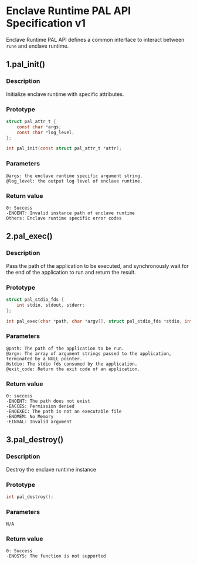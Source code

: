 # Enclave Runtime PAL API Specification v1
Enclave Runtime PAL API defines a common interface to interact between `rune` and enclave runtime.

## 1.pal_init()

### Description
Initialize enclave runtime with specific attributes.

### Prototype 
```c
struct pal_attr_t {
	const char *args;
	const char *log_level;
};

int pal_init(const struct pal_attr_t *attr);
```

### Parameters
```
@args: the enclave runtime specific argument string.
@log_level: the output log level of enclave runtime.
```

### Return value
```
0: Success
-ENOENT: Invalid instance path of enclave runtime
Others: Enclave runtime specific error codes
```

## 2.pal_exec()

### Description 
Pass the path of the application to be executed, and synchronously wait for the end of the application to run and return the result.

### Prototype
```c
struct pal_stdio_fds {
	int stdin, stdout, stderr;
};

int pal_exec(char *path, char *argv[], struct pal_stdio_fds *stdio, int *exit_code);
```

### Parameters 
```
@path: The path of the application to be run.
@argv: The array of argument strings passed to the application, terminated by a NULL pointer.
@stdio: The stdio fds consumed by the application.
@exit_code: Return the exit code of an application.
```

### Return value
```
0: success
-ENOENT: The path does not exist
-EACCES: Permission denied
-ENOEXEC: The path is not an executable file
-ENOMEM: No Memory
-EINVAL: Invalid argument
```

## 3.pal_destroy()

### Description
Destroy the enclave runtime instance

### Prototype
```c
int pal_destroy(); 
```

### Parameters
```
N/A
```

### Return value 
```
0: Success
-ENOSYS: The function is not supported
```
